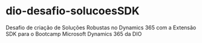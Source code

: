 # dio-desafio-solucoesSDK
Desafio de criação de Soluções Robustas no Dynamics 365 com a Extensão SDK para o Bootcamp Microsoft Dynamics 365 da DIO
